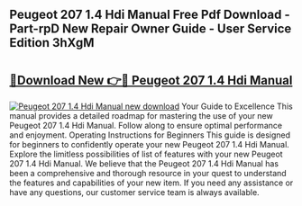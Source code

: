 ## Peugeot 207 1.4 Hdi Manual Free Pdf Download - Part-rpD New Repair Owner Guide - User Service Edition 3hXgM

# <h2><a href="http://cf10453.oget.top/?id=Peugeot+207+1.4+Hdi+Manual">🔗Download New 👉🔴 Peugeot 207 1.4 Hdi Manual</a></h2>

[![Peugeot 207 1.4 Hdi Manual new download](https://i.imgur.com/5g1atiW.png)](http://cf10453.oget.top/?id=Peugeot+207+1.4+Hdi+Manual)
Your Guide to Excellence This manual provides a detailed roadmap for mastering the use of your new Peugeot 207 1.4 Hdi Manual. Follow along to ensure optimal performance and enjoyment. Operating Instructions for Beginners This guide is designed for beginners to confidently operate your new Peugeot 207 1.4 Hdi Manual. Explore the limitless possibilities of list of features with your new Peugeot 207 1.4 Hdi Manual. We believe that the Peugeot 207 1.4 Hdi Manual has been a comprehensive and thorough resource in your quest to understand the features and capabilities of your new item. If you need any assistance or have any questions, our customer service team is always available.
